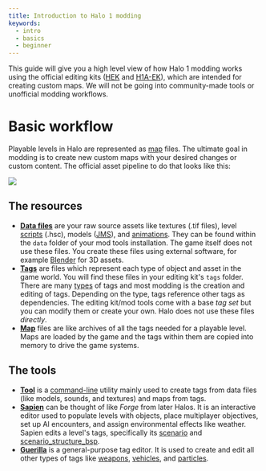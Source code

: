 ```yaml
---
title: Introduction to Halo 1 modding
keywords:
  - intro
  - basics
  - beginner
---
```

This guide will give you a high level view of how Halo 1 modding works using the official editing kits ([HEK](~) and [H1A-EK](~)), which are intended for creating custom maps. We will not be going into community-made tools or unofficial modding workflows.

# Basic workflow
Playable levels in Halo are represented as [map](~) files. The ultimate goal in modding is to create new custom maps with your desired changes or custom content. The official asset pipeline to do that looks like this:

![](workflow.svg)

## The resources
* **[Data files](~source-data)** are your raw source assets like textures (.tif files), level [scripts](~scripting) (.hsc), models ([JMS](~)), and [animations](~animation-data). They can be found within the `data` folder of your mod tools installation. The game itself does not use these files. You create these files using external software, for example [Blender](~) for 3D assets.
* **[Tags](~)** are files which represent each type of object and asset in the game world. You will find these files in your editing kit's `tags` folder. There are many [types](~tags#tags-list) of tags and most modding is the creation and editing of tags. Depending on the type, tags reference other tags as dependencies. The editing kit/mod tools come with a base _tag set_ but you can modify them or create your own. Halo does not use these files _directly_.
* **[Map](~map)** files are like archives of all the tags needed for a playable level. Maps are loaded by the game and the tags within them are copied into memory to drive the game systems.

## The tools

* **[Tool](~h1a-tool)** is a [command-line](~) utility mainly used to create tags from data files (like models, sounds, and textures) and maps from tags.
* **[Sapien](~h1a-sapien)** can be thought of like _Forge_ from later Halos. It is an interactive editor used to populate levels with objects, place multiplayer objectives, set up AI encounters, and assign environmental effects like weather. Sapien edits a level's tags, specifically its [scenario](~) and [scenario_structure_bsp](~).
* **[Guerilla](~h1a-guerilla)** is a general-purpose tag editor. It is used to create and edit all other types of tags like [weapons](~weapon), [vehicles](~vehicle), and [particles](~particle).
